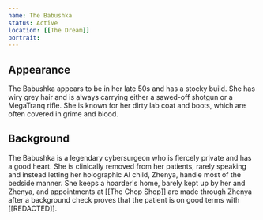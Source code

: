 ```yaml
---
name: The Babushka
status: Active
location: [[The Dream]]
portrait: 
---
```


## Appearance

The Babushka appears to be in her late 50s and has a stocky build. She has wiry grey hair and is always carrying either a sawed-off shotgun or a MegaTranq rifle. She is known for her dirty lab coat and boots, which are often covered in grime and blood.

## Background

The Babushka is a legendary cybersurgeon who is fiercely private and has a good heart. She is clinically removed from her patients, rarely speaking and instead letting her holographic AI child, Zhenya, handle most of the bedside manner. She keeps a hoarder's home, barely kept up by her and Zhenya, and appointments at [[The Chop Shop]] are made through Zhenya after a background check proves that the patient is on good terms with [[REDACTED]].